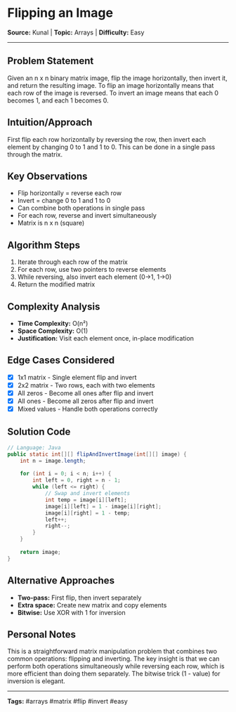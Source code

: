 # Flipping an Image

**Source:** Kunal | **Topic:** Arrays | **Difficulty:** Easy  

---

## Problem Statement
Given an n x n binary matrix image, flip the image horizontally, then invert it, and return the resulting image. To flip an image horizontally means that each row of the image is reversed. To invert an image means that each 0 becomes 1, and each 1 becomes 0.

## Intuition/Approach
First flip each row horizontally by reversing the row, then invert each element by changing 0 to 1 and 1 to 0. This can be done in a single pass through the matrix.

## Key Observations
- Flip horizontally = reverse each row
- Invert = change 0 to 1 and 1 to 0
- Can combine both operations in single pass
- For each row, reverse and invert simultaneously
- Matrix is n x n (square)

## Algorithm Steps
1. Iterate through each row of the matrix
2. For each row, use two pointers to reverse elements
3. While reversing, also invert each element (0→1, 1→0)
4. Return the modified matrix

## Complexity Analysis
- **Time Complexity:** O(n²)
- **Space Complexity:** O(1)
- **Justification:** Visit each element once, in-place modification

## Edge Cases Considered
- [x] 1x1 matrix - Single element flip and invert
- [x] 2x2 matrix - Two rows, each with two elements
- [x] All zeros - Become all ones after flip and invert
- [x] All ones - Become all zeros after flip and invert
- [x] Mixed values - Handle both operations correctly

## Solution Code

```java
// Language: Java
public static int[][] flipAndInvertImage(int[][] image) {
    int n = image.length;
    
    for (int i = 0; i < n; i++) {
        int left = 0, right = n - 1;
        while (left <= right) {
            // Swap and invert elements
            int temp = image[i][left];
            image[i][left] = 1 - image[i][right];
            image[i][right] = 1 - temp;
            left++;
            right--;
        }
    }
    
    return image;
}
```

## Alternative Approaches
- **Two-pass:** First flip, then invert separately
- **Extra space:** Create new matrix and copy elements
- **Bitwise:** Use XOR with 1 for inversion

## Personal Notes
This is a straightforward matrix manipulation problem that combines two common operations: flipping and inverting. The key insight is that we can perform both operations simultaneously while reversing each row, which is more efficient than doing them separately. The bitwise trick (1 - value) for inversion is elegant.

---
**Tags:** #arrays #matrix #flip #invert #easy 